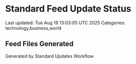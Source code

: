 # Standard Feed Update Status
Last updated: Tue Aug 19 13:03:05 UTC 2025
Categories: technology,business,world

## Feed Files Generated

Generated by Standard Updates Workflow
